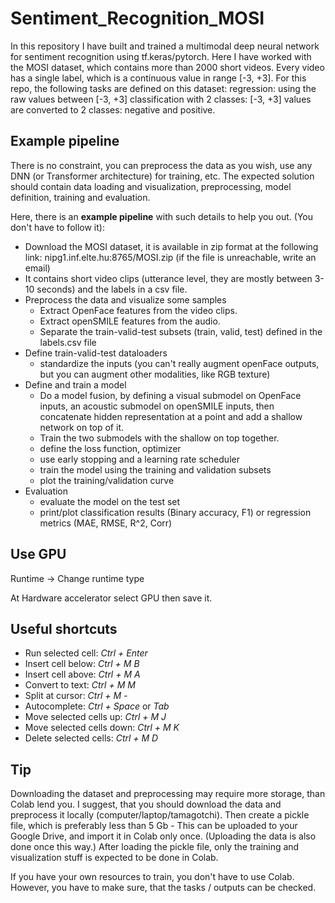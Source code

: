 # Sentiment_Recognition_MOSI
In this repository I have built and trained a multimodal deep neural network for sentiment recognition using tf.keras/pytorch. Here I have worked with the MOSI dataset, which contains more than 2000 short videos.  Every video has a single label, which is a continuous value in range [-3, +3].  For this repo, the following tasks are defined on this dataset:      regression: using the raw values between [-3, +3]     classification with 2 classes: [-3, +3] values are converted to 2 classes: negative and positive.
## Example pipeline

There is no constraint, you can preprocess the data as you wish, use any DNN (or Transformer architecture) for training, etc. The expected solution should contain data loading and visualization, preprocessing, model definition, training and evaluation.

Here, there is an **example pipeline** with such details to help you out. (You don't have to follow it):
* Download the MOSI dataset, it is available in zip format at the following link: nipg1.inf.elte.hu:8765/MOSI.zip (if the file is unreachable, write an email)
* It contains short video clips (utterance level, they are mostly between 3-10 seconds) and the labels in a csv file.
* Preprocess the data and visualize some samples
  * Extract OpenFace features from the video clips.
  * Extract openSMILE features from the audio.
  * Separate the train-valid-test subsets (train, valid, test) defined in the labels.csv file
* Define train-valid-test dataloaders
  * standardize the inputs (you can't really augment openFace outputs, but you can augment other modalities, like RGB texture)
* Define and train a model
  * Do a model fusion, by defining a visual submodel on OpenFace inputs, an acoustic submodel on openSMILE inputs, then concatenate hidden representation at a point and add a shallow network on top of it. 
  * Train the two submodels with the shallow on top together.
  * define the loss function, optimizer
  * use early stopping and a learning rate scheduler
  * train the model using the training and validation subsets
  * plot the training/validation curve
* Evaluation
  * evaluate the model on the test set
  * print/plot classification results (Binary accuracy, F1) or regression metrics (MAE, RMSE, R^2, Corr)
 ## Use GPU
Runtime -> Change runtime type

At Hardware accelerator select GPU then save it.
## Useful shortcuts
* Run selected cell: *Ctrl + Enter*
* Insert cell below: *Ctrl + M B*
* Insert cell above: *Ctrl + M A*
* Convert to text: *Ctrl + M M*
* Split at cursor: *Ctrl + M -*
* Autocomplete: *Ctrl + Space* or *Tab*
* Move selected cells up: *Ctrl + M J*
* Move selected cells down: *Ctrl + M K*
* Delete selected cells: *Ctrl + M D*
## Tip

Downloading the dataset and preprocessing may require more storage, than Colab lend you. I suggest, that you should download the data and preprocess it locally (computer/laptop/tamagotchi). Then create a pickle file, which is preferably less than 5 Gb - This can be uploaded to your Google Drive, and import it in Colab only once. (Uploading the data is also done once this way.)
After loading the pickle file, only the training and visualization stuff is expected to be done in Colab.

If you have your own resources to train, you don't have to use Colab. However, you have to make sure, that the tasks / outputs can be checked. 
